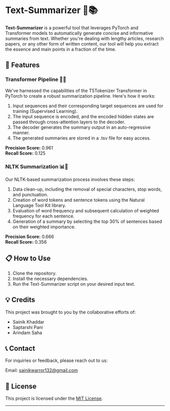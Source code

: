 # Text-Summarizer 📝📚

**Text-Summarizer** is a powerful tool that leverages PyTorch and Transformer models to automatically generate concise and informative summaries from text. Whether you're dealing with lengthy articles, research papers, or any other form of written content, our tool will help you extract the essence and main points in a fraction of the time.

## 🚀 Features

### Transformer Pipeline 🤖🔗

We've harnessed the capabilities of the T5Tokenizer Transformer in PyTorch to create a robust summarization pipeline. Here's how it works:

1. Input sequences and their corresponding target sequences are used for training (Supervised Learning).
2. The input sequence is encoded, and the encoded hidden states are passed through cross-attention layers to the decoder.
3. The decoder generates the summary output in an auto-regressive manner.
4. The generated summaries are stored in a .tsv file for easy access.

**Precision Score:** 0.961  
**Recall Score:** 0.125

### NLTK Summarization 📊📃

Our NLTK-based summarization process involves these steps:

1. Data clean-up, including the removal of special characters, stop words, and punctuation.
2. Creation of word tokens and sentence tokens using the Natural Language Tool Kit library.
3. Evaluation of word frequency and subsequent calculation of weighted frequency for each sentence.
4. Generation of a summary by selecting the top 30% of sentences based on their weighted importance.

**Precision Score:** 0.666  
**Recall Score:** 0.356

## 📋 How to Use

1. Clone the repository.
2. Install the necessary dependencies.
3. Run the Text-Summarizer script on your desired input text.

## 💡 Credits

This project was brought to you by the collaborative efforts of:

- Sainik Khaddar
- Saptarshi Pani
- Arindam Saha

## 📞 Contact

For inquiries or feedback, please reach out to us:

Email: sainikwarror132@gmail.com

## 📝 License

This project is licensed under the [MIT License](LICENSE).

---
